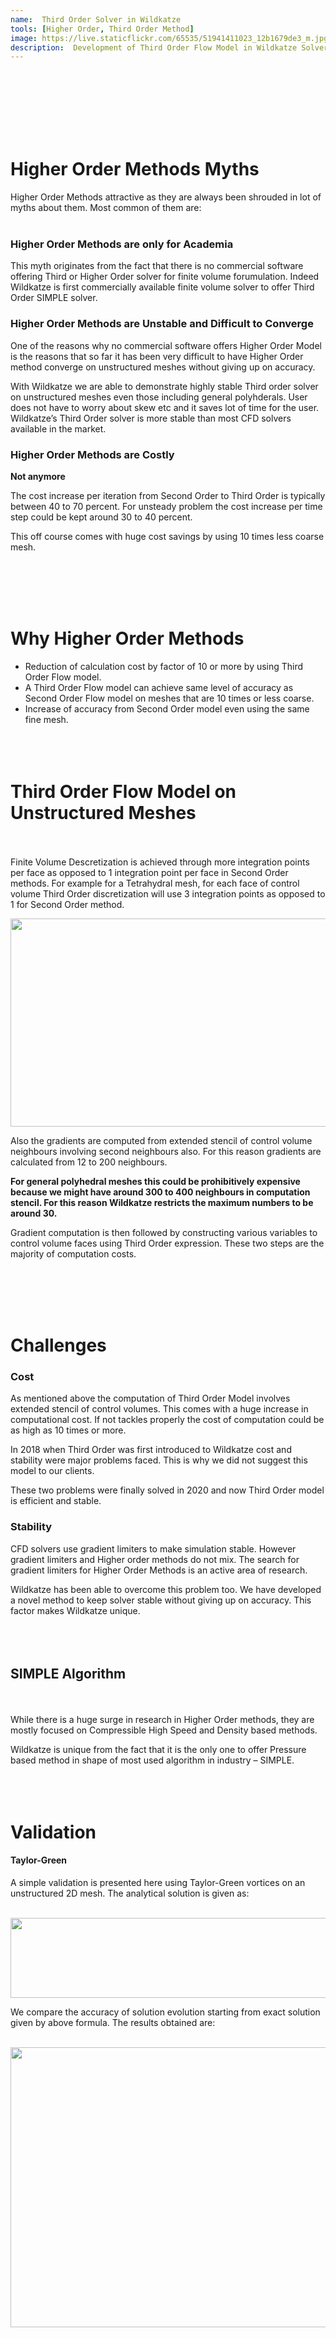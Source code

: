 ```yaml
---
name:  Third Order Solver in Wildkatze
tools: [Higher Order, Third Order Method]
image: https://live.staticflickr.com/65535/51941411023_12b1679de3_m.jpg
description:  Development of Third Order Flow Model in Wildkatze Solver
---
```

 <br/><br/>
 <br/><br/>
 <br/><br/>
# Higher Order Methods Myths
Higher Order Methods  attractive as they  are always been shrouded in lot of myths about them. Most common of them are:
 <br/><br/>
### Higher Order Methods are only for Academia

This myth originates from the fact that there is no commercial software offering Third or Higher Order solver for finite volume forumulation. Indeed Wildkatze is first commercially available finite volume solver to offer Third Order SIMPLE solver. 

### Higher Order Methods are Unstable and Difficult to Converge

One of the reasons why no commercial software offers Higher Order Model is the reasons that so far it has been very difficult to have Higher Order method converge on unstructured meshes without giving up on accuracy. 

With Wildkatze we are able to demonstrate highly stable Third order solver on unstructured meshes even those including general polyhderals.  User does not have to worry about skew etc and it saves lot of time for the user.  Wildkatze’s Third Order solver is more stable than most CFD solvers available in the market. 

### Higher Order Methods are Costly

**Not anymore** 

The cost increase per iteration from Second Order to Third Order is typically between 40 to 70 percent. For unsteady problem the cost increase per time step could be kept around 30 to 40 percent. 

This off course comes with huge cost savings by using 10 times less coarse mesh. 

 <br/><br/>
 <br/><br/>
# Why Higher Order Methods
- Reduction of calculation cost by factor of 10 or more by using Third Order Flow model.
- A Third Order Flow model can achieve same level of accuracy as Second Order Flow model on meshes that are 10 times or less coarse. 
- Increase of accuracy from Second Order model even using the same fine mesh. 
 <br/><br/>
 <br/><br/>
 
# Third Order Flow Model on Unstructured Meshes
<br/><br/>
Finite Volume Descretization is achieved through more integration points per face as opposed to 1 integration point per face in Second Order methods. For example for a Tetrahydral mesh, for each face of control volume Third Order discretization will use 3 integration points as opposed to 1 for Second Order method. 

<p align="center">
  <img width="1000" height="333" src="https://live.staticflickr.com/65535/51941367356_095c784ef8_b.jpg">
</p> 

Also the gradients are computed from extended stencil of control volume neighbours involving second neighbours also. For this reason gradients are calculated from 12 to 200 neighbours. 

**For general polyhedral meshes this could be prohibitively expensive because we might have around 300 to 400 neighbours in computation stencil. For this reason Wildkatze restricts the maximum numbers to be around 30.**

Gradient computation is then followed by constructing various variables to control volume faces using Third Order expression. These two steps are the majority of computation costs.

 <br/><br/>
 <br/><br/>
# Challenges
### Cost

As mentioned above the computation of Third Order Model involves extended stencil of control volumes. This comes with a huge increase in computational cost. If not tackles properly the cost of computation could be as high as 10 times or more. 

In 2018 when Third Order was first introduced to Wildkatze cost and stability were major problems faced. This is why we did not suggest this model to our clients.

These two problems were finally solved in 2020 and now Third Order model is efficient and stable.

### Stability

CFD solvers use gradient limiters to make simulation stable. However gradient limiters and Higher order methods do not mix. The search for gradient limiters for Higher Order Methods is an active area of research. 

Wildkatze has been able to overcome this problem too. We have developed a novel method to keep solver stable without giving up on accuracy. This factor makes Wildkatze unique. 
 <br/><br/>
 <br/><br/>
##  SIMPLE Algorithm
 <br/><br/>
While there is a huge surge in research in Higher Order methods, they are mostly focused on Compressible High Speed and Density based methods.

Wildkatze is unique from the fact that it is the only one to offer Pressure based method in shape of most used algorithm in industry – SIMPLE.
<br/><br/>
<br/><br/>
# Validation

#### Taylor-Green

A simple validation is presented here using Taylor-Green vortices on an unstructured 2D mesh. The analytical solution is given as:
<br/><br/>
<p align="center">
  <img width="600" height="128" src="https://live.staticflickr.com/65535/51941496993_41b7703a11_z.jpg">
</p> 

We compare the accuracy of solution evolution starting from exact solution given by above formula. The results obtained are:
<br/><br/>
<p align="center">
  <img width="1000" height="448" src="https://live.staticflickr.com/65535/51940426517_a1488df615_b.jpg">
</p> 

